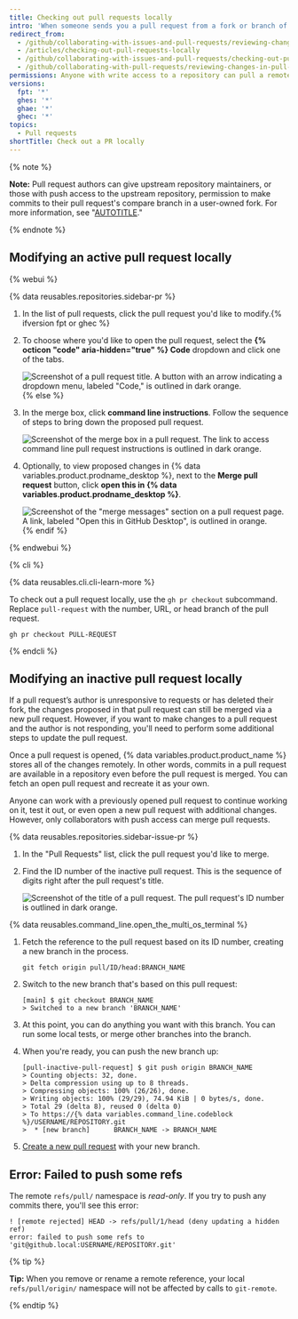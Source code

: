 ```yaml
---
title: Checking out pull requests locally
intro: 'When someone sends you a pull request from a fork or branch of your repository, you can merge it locally to resolve a merge conflict or to test and verify the changes before merging on {% data variables.product.product_name %}.'
redirect_from:
  - /github/collaborating-with-issues-and-pull-requests/reviewing-changes-in-pull-requests/checking-out-pull-requests-locally
  - /articles/checking-out-pull-requests-locally
  - /github/collaborating-with-issues-and-pull-requests/checking-out-pull-requests-locally
  - /github/collaborating-with-pull-requests/reviewing-changes-in-pull-requests/checking-out-pull-requests-locally
permissions: Anyone with write access to a repository can pull a remote pull request down locally.
versions:
  fpt: '*'
  ghes: '*'
  ghae: '*'
  ghec: '*'
topics:
  - Pull requests
shortTitle: Check out a PR locally
---
```

{% note %}

  **Note:** Pull request authors can give upstream repository maintainers, or those with push access to the upstream repository, permission to make commits to their pull request's compare branch in a user-owned fork. For more information, see "[AUTOTITLE](/pull-requests/collaborating-with-pull-requests/working-with-forks/allowing-changes-to-a-pull-request-branch-created-from-a-fork)."

  {% endnote %}

## Modifying an active pull request locally

{% webui %}

{% data reusables.repositories.sidebar-pr %}
1. In the list of pull requests, click the pull request you'd like to modify.{% ifversion fpt or ghec %}
1. To choose where you'd like to open the pull request, select the **{% octicon "code" aria-hidden="true" %} Code** dropdown and click one of the tabs.

   ![Screenshot of a pull request title. A button with an arrow indicating a dropdown menu, labeled "Code," is outlined in dark orange.](/assets/images/help/pull_requests/open-with-button.png){% else %}

1. In the merge box, click **command line instructions**. Follow the sequence of steps to bring down the proposed pull request.

   ![Screenshot of the merge box in a pull request. The link to access command line pull request instructions is outlined in dark orange.](/assets/images/help/pull_requests/pull_request_show_command_line_merge.png)

1. Optionally, to view proposed changes in {% data variables.product.prodname_desktop %}, next to the **Merge pull request** button, click **open this in {% data variables.product.prodname_desktop %}**.

   ![Screenshot of the "merge messages" section on a pull request page. A link, labeled "Open this in GitHub Desktop", is outlined in orange.](/assets/images/help/desktop/open-pr-in-desktop.png){% endif %}

{% endwebui %}

{% cli %}

{% data reusables.cli.cli-learn-more %}

To check out a pull request locally, use the `gh pr checkout` subcommand. Replace `pull-request` with the number, URL, or head branch of the pull request.

```shell
gh pr checkout PULL-REQUEST
```

{% endcli %}

## Modifying an inactive pull request locally

If a pull request’s author is unresponsive to requests or has deleted their fork, the changes proposed in that pull request can still be merged via a new pull request. However, if you want to make changes to a pull request and the author is not responding, you'll need to perform some additional steps to update the pull request.

Once a pull request is opened, {% data variables.product.product_name %} stores all of the changes remotely. In other words, commits in a pull request are available in a repository even before the pull request is merged. You can fetch an open pull request and recreate it as your own.

Anyone can work with a previously opened pull request to continue working on it, test it out, or even open a new pull request with additional changes. However, only collaborators with push access can merge pull requests.

{% data reusables.repositories.sidebar-issue-pr %}
1. In the "Pull Requests" list, click the pull request you'd like to merge.
1. Find the ID number of the inactive pull request. This is the sequence of digits right after the pull request's title.

   ![Screenshot of the title of a pull request. The pull request's ID number is outlined in dark orange.](/assets/images/help/pull_requests/pull_request_id_number.png)

{% data reusables.command_line.open_the_multi_os_terminal %}
1. Fetch the reference to the pull request based on its ID number, creating a new branch in the process.

   ```shell
   git fetch origin pull/ID/head:BRANCH_NAME
   ```

1. Switch to the new branch that's based on this pull request:

   ```shell
   [main] $ git checkout BRANCH_NAME
   > Switched to a new branch 'BRANCH_NAME'
   ```

1. At this point, you can do anything you want with this branch. You can run some local tests, or merge other branches into the branch.
1. When you're ready, you can push the new branch up:

   ```shell
   [pull-inactive-pull-request] $ git push origin BRANCH_NAME
   > Counting objects: 32, done.
   > Delta compression using up to 8 threads.
   > Compressing objects: 100% (26/26), done.
   > Writing objects: 100% (29/29), 74.94 KiB | 0 bytes/s, done.
   > Total 29 (delta 8), reused 0 (delta 0)
   > To https://{% data variables.command_line.codeblock %}/USERNAME/REPOSITORY.git
   >  * [new branch]      BRANCH_NAME -> BRANCH_NAME
   ```

1. [Create a new pull request](/pull-requests/collaborating-with-pull-requests/proposing-changes-to-your-work-with-pull-requests/creating-a-pull-request) with your new branch.

## Error: Failed to push some refs

The remote `refs/pull/` namespace is _read-only_. If you try to push any commits there, you'll see this error:

```shell
! [remote rejected] HEAD -> refs/pull/1/head (deny updating a hidden ref)
error: failed to push some refs to 'git@github.local:USERNAME/REPOSITORY.git'
```

{% tip %}

**Tip:** When you remove or rename a remote reference, your local `refs/pull/origin/` namespace will not be affected by calls to `git-remote`.

{% endtip %}
